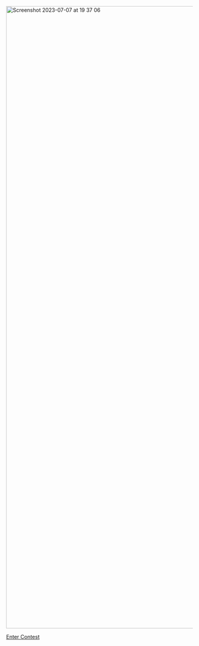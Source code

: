 
<img width="1677" alt="Screenshot 2023-07-07 at 19 37 06" src="https://github.com/PannDev/belajar_cpp/assets/86787046/dbef740b-d032-465b-b6c8-544d13abedff">

<a href="https://www.hackerrank.com/contests/warmup-bcc-2023/challenges" target="_blank">Enter Contest</a>

